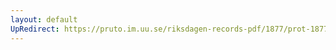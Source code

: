 ```yaml
---
layout: default
UpRedirect: https://pruto.im.uu.se/riksdagen-records-pdf/1877/prot-1877--ak--059/prot-1877--ak--059_014.pdf
---
```

